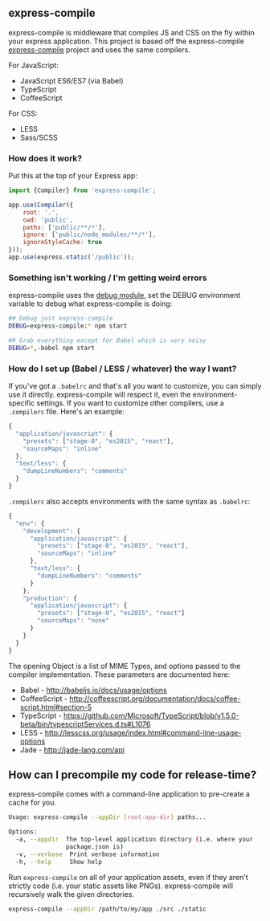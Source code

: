 ## express-compile

express-compile is middleware that compiles JS and CSS on the fly within your express application.  This project is based off the express-compile [express-compile](https://github.com/paulcbetts/express-compile) project and uses the same compilers.

For JavaScript:

* JavaScript ES6/ES7 (via Babel)
* TypeScript
* CoffeeScript

For CSS:

* LESS
* Sass/SCSS

### How does it work?

Put this at the top of your Express app:

```js
import {Compiler} from 'express-compile';

app.use(Compiler({
    root: '.',
    cwd: 'public',
    paths: ['public/**/*'],
    ignore: ['public/node_modules/**/*'],
    ignoreStyleCache: true
}));
app.use(express.static('/public'));

```

### Something isn't working / I'm getting weird errors

express-compile uses the [debug module](https://github.com/visionmedia/debug), set the DEBUG environment variable to debug what express-compile is doing:

```sh
## Debug just express-compile
DEBUG=express-compile:* npm start

## Grab everything except for Babel which is very noisy
DEBUG=*,-babel npm start
```

### How do I set up (Babel / LESS / whatever) the way I want?

If you've got a `.babelrc` and that's all you want to customize, you can simply use it directly. express-compile will respect it, even the environment-specific settings. If you want to customize other compilers, use a `.compilerc` file. Here's an example:

```js
{
  "application/javascript": {
    "presets": ["stage-0", "es2015", "react"],
    "sourceMaps": "inline"
  },
  "text/less": {
    "dumpLineNumbers": "comments"
  }
}
```

`.compilerc` also accepts environments with the same syntax as `.babelrc`:

```js
{
  "env": {
    "development": {
      "application/javascript": {
        "presets": ["stage-0", "es2015", "react"],
        "sourceMaps": "inline"
      },
      "text/less": {
        "dumpLineNumbers": "comments"
      }
    },
    "production": {
      "application/javascript": {
        "presets": ["stage-0", "es2015", "react"]
        "sourceMaps": "none"
      }
    }
  }
}
```

The opening Object is a list of MIME Types, and options passed to the compiler implementation. These parameters are documented here:

* Babel - http://babeljs.io/docs/usage/options
* CoffeeScript - http://coffeescript.org/documentation/docs/coffee-script.html#section-5
* TypeScript - https://github.com/Microsoft/TypeScript/blob/v1.5.0-beta/bin/typescriptServices.d.ts#L1076
* LESS - http://lesscss.org/usage/index.html#command-line-usage-options
* Jade - http://jade-lang.com/api

## How can I precompile my code for release-time?

express-compile comes with a command-line application to pre-create a cache for you.

```sh
Usage: express-compile --appDir [root-app-dir] paths...

Options:
  -a, --appdir  The top-level application directory (i.e. where your
                package.json is)
  -v, --verbose  Print verbose information
  -h, --help     Show help
```

Run `express-compile` on all of your application assets, even if they aren't strictly code (i.e. your static assets like PNGs). express-compile will recursively walk the given directories.

```sh
express-compile --appDir /path/to/my/app ./src ./static
```
